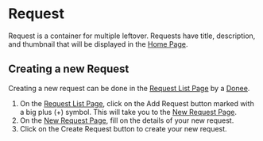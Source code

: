 # Request

Request is a container for multiple leftover. Requests have title, description, and thumbnail that will be displayed in the [Home Page]().

## Creating a new Request
Creating a new request can be done in the [Request List Page]() by a [Donee](./account.md).
1. On the [Request List Page](), click on the Add Request button marked with a big plus (+) symbol. This will take you to the [New Request Page]().
2. On the [New Request Page](), fill on the details of your new request.
3. Click on the Create Request button to create your new request.